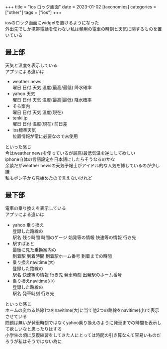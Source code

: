 +++
title = "ios ロック画面"
date = 2023-01-02
[taxonomies]
categories = ["other"]
tags = ["ios"]
+++

iosのロック画面にwidgetを置けるようになった\
外出先でしか携帯電話を使わない私は頻用の電車の時刻と天気に関するものを置いている

## 最上部
天気と温度を表示している\
アプリによる違いは
- weather news\
曜日 日付 天気 温度(最高/最低) 降水確率
- yahoo 天気\
曜日 日付 天気 温度(最高|最低) 降水確率
- そら案内\
曜日 日付 天気 温度(現在)
- tenki.jp\
曜日 日付 温度(現在) 前日差
- ios標準天気\
位置情報が常に必要なので未使用

といった感じ\
今はweather newsを使っているが最高/最低気温を逆にして欲しい\
iphone自体の言語設定を日本語にしたらそうなるのかな\
余談だがweather newsの天気予報士がアイドル的な人気を博しているのが少し嫌\
私もポン子から見始めたので言えないけれど

## 最下部
電車の乗り換えを表示している\
アプリによる違いは
- yahoo 乗り換え\
登録した路線の\
駅名 残り時間 時間のゲージ 始発等の情報 快速等の情報 行き先
- 駅すぱぁと\
最後に見た乗換案内の\
到着駅 到着時間 到着駅ホーム番号 到着までの時間
- 乗り換えnavitime(大)\
登録した路線の\
駅名 快速等の情報 行き先 発車時刻 出発駅のホーム番号
- 乗り換えnavitime(小)\
登録した路線の\
駅名 発車時刻 行き先

といった感じ\
ホームの変わる路線1つをnavitime(大)に当て他2つの路線をnavitime(小)で表示させている\
問題は無いが発車時刻ではなくyahoo乗り換えのように発車までの時間を表示して欲しいなと思ったりはする\
小学生の頃に反復練習をしてきた人にとっては時間の引き算なんて容易いものだろうが私はそうではない為に